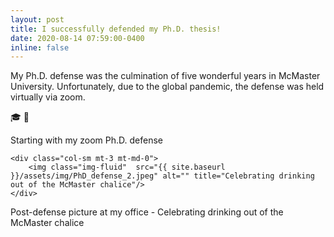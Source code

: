 ```yaml
---
layout: post
title: I successfully defended my Ph.D. thesis! 
date: 2020-08-14 07:59:00-0400
inline: false
---
```


My  Ph.D. defense was the culmination of five wonderful years in McMaster University. 
Unfortunately, due to the global pandemic, the defense was held virtually via zoom. 

:mortar_board: :champagne: 


<div class="row justify-content-sm-center">
    <div class="col-sm mt-3 mt-md-0">
        <img class="img-fluid" src="{{ site.baseurl }}/assets/img/PhD_defense_1.jpeg" alt="" title="Starting with my zoom Ph.D. defense"/>
    </div>
</div>  
<div class="caption">
    Starting with my zoom Ph.D. defense
</div>


<div class="row justify-content-sm-center">
    <div class="col-sm mt-3 mt-md-0">
        <img class="img-fluid" src="{{ site.baseurl }}/assets/img/PhD_defense_3.jpeg" alt="" title="Post-defense picture at my office"/>
    </div>
    
    <div class="col-sm mt-3 mt-md-0">
        <img class="img-fluid"  src="{{ site.baseurl }}/assets/img/PhD_defense_2.jpeg" alt="" title="Celebrating drinking out of the McMaster chalice"/>
    </div>
</div>
<div class="caption">
    Post-defense picture at my office - Celebrating drinking out of the McMaster chalice
</div>


